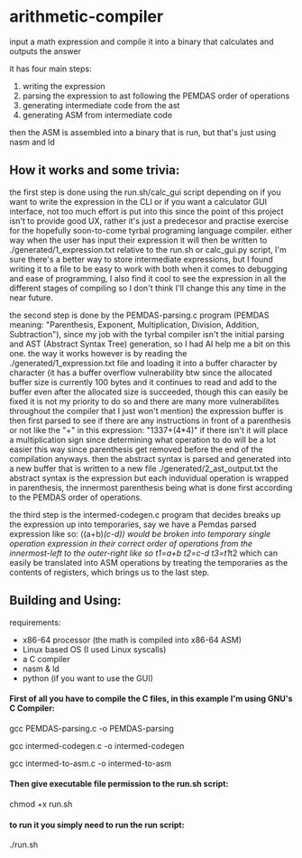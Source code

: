 # arithmetic-compiler
input a math expression and compile it into a binary that calculates and outputs the answer

it has four main steps:

1. writing the expression
2. parsing the expression to ast following the PEMDAS order of operations
3. generating intermediate code from the ast
4. generating ASM from intermediate code

then the ASM is assembled into a binary that is run, but that's just using nasm and ld

## How it works and some trivia:

the first step is done using the run.sh/calc_gui script depending on if you want to write the expression in the CLI or if you want a calculator GUI interface, not too much effort is put into this since the point of this project isn't to provide good UX, rather it's just a predecesor and practise exercise for the hopefully soon-to-come tyrbal programing language compiler. either way when the user has input their expression it will then be written to ./generated/1_expression.txt relative to the run.sh or calc_gui.py script, I'm sure there's a better way to store intermediate expressions, but I found writing it to a file to be easy to work with both when it comes to debugging and ease of programming, I also find it cool to see the expression in all the different stages of compiling so I don't think I'll change this any time in the near future.

the second step is done by the PEMDAS-parsing.c program (PEMDAS meaning: "Parenthesis, Exponent, Multiplication, Division, Addition, Subtraction"), since my job with the tyrbal compiler isn't the initial parsing and AST (Abstract Syntax Tree) generation, so I had AI help me a bit on this one. the way it works however is by reading the ./generated/1_expression.txt file and loading it into a buffer character by character (it has a buffer overflow vulnerability btw since the allocated buffer size is currently 100 bytes and it continues to read and add to the buffer even after the allocated size is succeeded, though this can easily be fixed it is not my priority to do so and there are many more vulnerabilites throughout the compiler that I just won't mention) the expression buffer is then first parsed to see if there are any instructions in front of a parenthesis or not like the "+" in this expression: "1337+(4*4)" if there isn't it will place a multiplication sign since determining what operation to do will be a lot easier this way since parenthesis get removed before the end of the compilation anyways. then the abstract syntax is parsed and generated into a new buffer that is written to a new file ./generated/2_ast_output.txt the abstract syntax is the expression but each induvidual operation is wrapped in parenthesis, the innermost parenthesis being what is done first according to the PEMDAS order of operations.

the third step is the intermed-codegen.c program that decides breaks up the expression up into temporaries, say we have a Pemdas parsed expression like so: ((a+b)*(c-d)) would be broken into temporary single operation expression in their correct order of operations from the innermost-left to the outer-right like so t1=a+b t2=c-d t3=t1*t2 which can easily be translated into ASM operations by treating the temporaries as the contents of registers, which brings us to the last step.



## Building and Using:

requirements:
- x86-64 processor (the math is compiled into x86-64 ASM)
- Linux based OS   (I used Linux syscalls)
- a C compiler
- nasm & ld
- python (if you want to use the GUI)


#### First of all you have to compile the C files, in this example I'm using GNU's C Compiler:

gcc PEMDAS-parsing.c -o PEMDAS-parsing

gcc intermed-codegen.c -o intermed-codegen

gcc intermed-to-asm.c -o intermed-to-asm


#### Then give executable file permission to the run.sh script:

chmod +x run.sh

#### to run it you simply need to run the run script:
./run.sh








